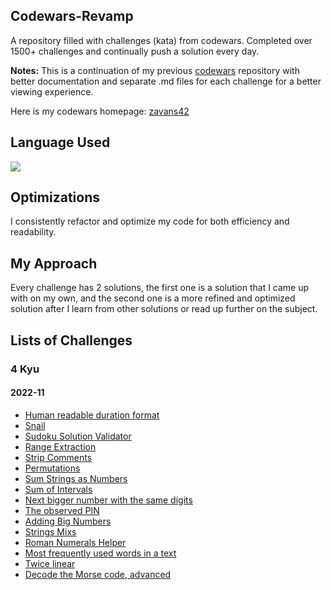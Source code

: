 ## Codewars-Revamp

A repository filled with challenges (kata) from codewars. Completed over 1500+ challenges and continually push a solution every day.

**Notes:** This is a continuation of my previous [codewars](https://github.com/zavans42/Codewars) repository with better documentation and separate .md files for each challenge for a better viewing experience. 

Here is my codewars homepage: [zavans42](https://www.codewars.com/users/zavans42)

## Language Used

<img src="https://img.shields.io/static/v1?label=|&message=JAVASCRIPT&color=3c7f5d&style=plastic&logo=javascript"/>

## Optimizations

I consistently refactor and optimize my code for both efficiency and readability. 

## My Approach

Every challenge has 2 solutions, the first one is a solution that I came up with on my own, and the second one is a more refined and optimized solution after I learn from other solutions or read up further on the subject.

## Lists of Challenges

### 4 Kyu

#### 2022-11
* [Human readable duration format](codewars/4kyu//2022-11/2022-11-01.md)
* [Snail](codewars/4kyu//2022-11/2022-11-02.md)
* [Sudoku Solution Validator](codewars/4kyu//2022-11/2022-11-03.md)
* [Range Extraction](codewars/4kyu//2022-11/2022-11-04.md)
* [Strip Comments](codewars/4kyu//2022-11/2022-11-05.md)
* [Permutations](codewars/4kyu//2022-11/2022-11-06.md)
* [Sum Strings as Numbers](codewars/4kyu//2022-11/2022-11-07.md)
* [Sum of Intervals](codewars/4kyu//2022-11/2022-11-08.md)
* [Next bigger number with the same digits](codewars/4kyu//2022-11/2022-11-09.md)
* [The observed PIN](codewars/4kyu//2022-11/2022-11-10.md)
* [Adding Big Numbers](codewars/4kyu//2022-11/2022-11-11.md)
* [Strings Mixs](codewars/4kyu//2022-11/2022-11-12.md)
* [Roman Numerals Helper](codewars/4kyu//2022-11/2022-11-13.md)
* [Most frequently used words in a text](codewars/4kyu//2022-11/2022-11-14.md)
* [Twice linear](codewars/4kyu//2022-11/2022-11-15.md)
* [Decode the Morse code, advanced](codewars/4kyu//2022-11/2022-11-16.md)